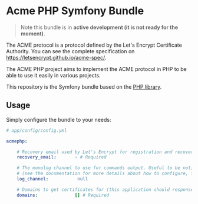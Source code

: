 Acme PHP Symfony Bundle
=======================

> Note this bundle is in **active development (it is not ready for the moment)**.

The ACME protocol is a protocol defined by the Let's Encrypt Certificate Authority.
You can see the complete specification on https://letsencrypt.github.io/acme-spec/.

The ACME PHP project aims to implement the ACME protocol in PHP to be able to use it
easily in various projects.

This repository is the Symfony bundle based on the [PHP library](https://github.com/acmephp/core).

Usage
-----

Simply configure the bundle to your needs:

``` yml
# app/config/config.yml

acmephp:

    # Recovery email used by Let's Encrypt for registration and recovery contact
    recovery_email:       ~ # Required

    # The monolog channel to use for commands output. Useful to be notified on certificate renewal in CRON
    # (see the documentation for more details about how to configure, for instance, a slack notification).
    log_channel:           null

    # Domains to get certificates for (this application should response to these domains)
    domains:              [] # Required
```
